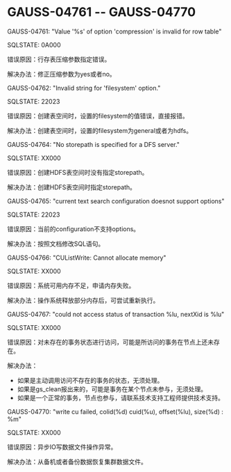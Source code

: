 # GAUSS-04761 -- GAUSS-04770<a name="ZH-CN_TOPIC_0302073044"></a>

GAUSS-04761: "Value '%s' of option 'compression' is invalid for row table"

SQLSTATE: 0A000

错误原因：行存表压缩参数指定错误。

解决办法：修正压缩参数为yes或者no。

GAUSS-04762: "Invalid string for 'filesystem' option."

SQLSTATE: 22023

错误原因：创建表空间时，设置的filesystem的值错误，直接报错。

解决办法：创建表空间时，设置的filesystem为general或者为hdfs。

GAUSS-04764: "No storepath is specified for a DFS server."

SQLSTATE: XX000

错误原因：创建HDFS表空间时没有指定storepath。

解决办法：创建HDFS表空间时指定storepath。

GAUSS-04765: "current text search configuration doesnot support options"

SQLSTATE: 22023

错误原因：当前的configuration不支持options。

解决办法：按照文档修改SQL语句。

GAUSS-04766: "CUListWrite: Cannot allocate memory"

SQLSTATE: XX000

错误原因：系统可用内存不足，申请内存失败。

解决办法：操作系统释放部分内存后，可尝试重新执行。

GAUSS-04767: "could not access status of transaction %lu, nextXid is %lu"

SQLSTATE: XX000

错误原因：对未存在的事务状态进行访问，可能是所访问的事务在节点上还未存在。

解决办法：

-   如果是主动调用访问不存在的事务的状态，无须处理。
-   如果是gs\_clean报出来的，可能是事务在某个节点未参与，无须处理。
-   如果是一个正常的事务，节点也参与，请联系技术支持工程师提供技术支持。

GAUSS-04770: "write cu failed, colid\(%d\) cuid\(%u\), offset\(%lu\), size\(%d\) : %m"

SQLSTATE: XX000

错误原因：异步IO写数据文件操作异常。

解决办法：从备机或者备份数据恢复集群数据文件。


